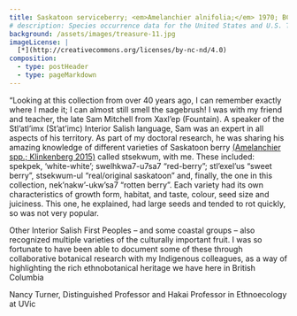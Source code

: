 ```yaml
---
title: Saskatoon serviceberry; <em>Amelanchier alnifolia;</em> 1970; BC; Collected by Nancy Turner
# description: Species occurrence data for the United States and U.S. Territories.
background: /assets/images/treasure-11.jpg
imageLicense: |
  [*](http://creativecommons.org/licenses/by-nc-nd/4.0)
composition:
  - type: postHeader
  - type: pageMarkdown
---
```


“Looking at this collection from over 40 years ago, I can remember exactly where I made it; I can almost still smell the sagebrush! I was with my friend and teacher, the late Sam Mitchell from Xaxl’ep (Fountain). A speaker of the Stl’atl’imx (St’at’imc) Interior Salish language, Sam was an expert in all aspects of his territory. As part of my doctoral research, he was sharing his amazing knowledge of different varieties of Saskatoon berry [(Amelanchier spp.; Klinkenberg 2015)](https://linnet.geog.ubc.ca/DB_Query/QueryForm.aspx?Submit=Submit+Search+Parameters&Genus=&Species=&Subspecies=&Variety=&EnglishName=&Family=&InvStatus=Both&sort=a.Family&f=1&oneword=Amelanchier) called stsekwum, with me. These included: spekpek, ‘white-white’; swelhkwa7-u7sa7 “red-berry”; stl’exel’us “sweet berry”, stsekwum-ul “real/original saskatoon” and, finally, the one in this collection, nek’nakw’-ukw’sa7 “rotten berry”. Each variety had its own characteristics of growth form, habitat, and taste, colour, seed size and juiciness. This one, he explained, had large seeds and tended to rot quickly, so was not very popular.

Other Interior Salish First Peoples – and some coastal groups – also recognized multiple varieties of the culturally important fruit. I was so fortunate to have been able to document some of these through collaborative botanical research with my Indigenous colleagues, as a way of highlighting the rich ethnobotanical heritage we have here in British Columbia

Nancy Turner, Distinguished Professor and Hakai Professor in Ethnoecology at UVic